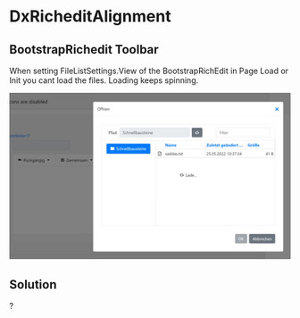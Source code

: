 # DxRicheditAlignment

## BootstrapRichedit Toolbar

When setting FileListSettings.View of the BootstrapRichEdit in Page Load or Init you cant load the files.
Loading keeps spinning.


![Image Screenshot](RTUploadimageinPageControl/pic.jpg)

## Solution
?

